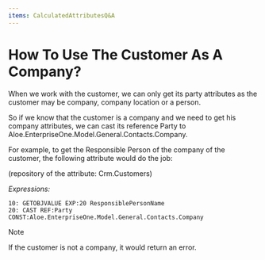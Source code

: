 ```yaml
---
items: CalculatedAttributesQ&A
---
```


# How To Use The Customer As A Company?

When we work with the customer, we can only get its party  attributes as the customer may be company, company location or a person.

So if we know that the customer is a company and we need to get his company attributes, we can cast its reference Party to Aloe.EnterpriseOne.Model.General.Contacts.Company.

For example, to get the Responsible Person of the company of the customer, the following attribute would do the job:

(repository of the attribute: Crm.Customers)

*Expressions:*

```
10: GETOBJVALUE EXP:20 ResponsiblePersonName
20: CAST REF:Party CONST:Aloe.EnterpriseOne.Model.General.Contacts.Company
```


>[!NOTE]
>If the customer is not a company, it would return an error.

